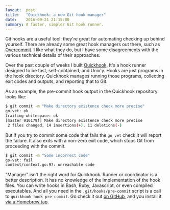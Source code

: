 ```yaml
---
layout:  post
title:   "Quickhook: a new Git hook manager"
date:    2016-09-21 21:15:00
summary: A faster, simpler Git hook runner.
---
```


Git hooks are a useful tool: they're great for automating checking up behind yourself. There are already some great hook managers out there, such as [Overcommit][]. I like what they do, but I have some disagreements with the various technical details of their approaches.

[Overcommit]: https://github.com/brigade/overcommit

Over the past couple of weeks I built [Quickhook][]. It's a hook runner designed to be fast, self-contained, and Unix'y. Hooks are just programs in the hook directory. Quickhook manages running those programs, collecting exit codes and outputs, and reporting that to Git.

[Quickhook]: https://github.com/dirk/quickhook

As an example, the pre-commit hook output in the Quickhook repository looks like:

```sh
$ git commit -m "Make directory existence check more precise"
go-vet: ok
trailing-whitespace: ok
[master 910179f] Make directory existence check more precise
 2 files changed, 14 insertions(+), 11 deletions(-)
```

But if you try to commit some code that fails the `go vet` check it will report the failure. It also exits with a non-zero exit code, which stops Git from proceeding with the commit.

```sh
$ git commit -m "Some incorrect code"
go-vet: fail
context/context.go:97: unreachable code
```

"Manager" isn't the right word for Quickhook. Runner or coordinator is a better description. It has no knowledge of the implementation of the hook files. You can write hooks in Bash, Ruby, Javascript, or even compiled executables. And all you need in the `.git/hooks/pre-commit` script is a call to `quickhook hook pre-commit`. Go check it out [on GitHub](https://github.com/dirk/quickhook), and you install it [via a Homebrew tap](https://github.com/dirk/homebrew-quickhook).
